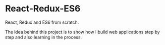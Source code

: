 # React-Redux-ES6
React, Redux and ES6 from scratch.

The idea behind this project is to show how I build web applications step by step and also learning in the process.

